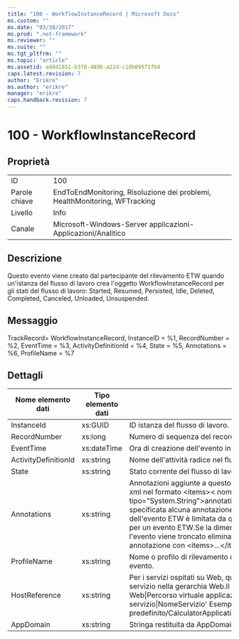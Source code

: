 ```yaml
---
title: "100 - WorkflowInstanceRecord | Microsoft Docs"
ms.custom: ""
ms.date: "03/30/2017"
ms.prod: ".net-framework"
ms.reviewer: ""
ms.suite: ""
ms.tgt_pltfrm: ""
ms.topic: "article"
ms.assetid: ed4d1851-b378-489b-a22d-c1db09571fb4
caps.latest.revision: 7
author: "Erikre"
ms.author: "erikre"
manager: "erikre"
caps.handback.revision: 7
---
```

# 100 - WorkflowInstanceRecord
## Proprietà  
  
|||  
|-|-|  
|ID|100|  
|Parole chiave|EndToEndMonitoring, Risoluzione dei problemi, HealthMonitoring, WFTracking|  
|Livello|Info|  
|Canale|Microsoft\-Windows\-Server applicazioni\-Applicazioni\/Analitico|  
  
## Descrizione  
 Questo evento viene creato dal partecipante del rilevamento ETW quando un'istanza del flusso di lavoro crea l'oggetto WorkflowInstanceRecord per gli stati del flusso di lavoro: Started, Resumed, Persisted, Idle, Deleted, Completed, Canceled, Unloaded, Unsuspended.  
  
## Messaggio  
 TrackRecord\= WorkflowInstanceRecord, InstanceID \= %1, RecordNumber \= %2, EventTime \= %3, ActivityDefinitionId \= %4, State \= %5, Annotations \= %6, ProfileName \= %7  
  
## Dettagli  
  
|Nome elemento dati|Tipo elemento dati|Descrizione|  
|------------------------|------------------------|-----------------|  
|InstanceId|xs:GUID|ID istanza del flusso di lavoro.|  
|RecordNumber|xs:long|Numero di sequenza del record creato.|  
|EventTime|xs:dateTime|Ora di creazione dell'evento in UTC.|  
|ActivityDefinitionId|xs:string|Nome dell'attività radice nel flusso di lavoro.|  
|State|xs:string|Stato corrente del flusso di lavoro.|  
|Annotations|xs:string|Annotazioni aggiunte a questo evento.I valori sono archiviati in un elemento xml nel formato \<items\>\< nome elemento \= "annotationName" tipo\="System.String"\>annotationValue\<\/item\>\<\/items\>.Se non è specificata alcuna annotazione, la stringa contiene \<items\/\>.La dimensione dell'evento ETW è limitata da quella del buffer ETW o dal payload massimo per un evento ETW.Se la dimensione dell'evento supera i limiti ETW, l'evento viene troncato eliminando le annotazioni e sostituendo il valore di annotazione con \<items\>...\<\/items.\>|  
|ProfileName|xs:string|Nome o profilo di rilevamento che ha determinato la creazione di questo evento.|  
|HostReference|xs:string|Per i servizi ospitati su Web, questo campo identifica in modo univoco il servizio nella gerarchia Web.Il relativo formato è definito come 'Nome sito Web&#124;Percorso virtuale applicazione&#124;Percorso virtuale servizio&#124;NomeServizio' Esempio: 'Sito Web predefinito\/CalculatorApplication&#124;\/CalculatorService.svc&#124;CalculatorService'|  
|AppDomain|xs:string|Stringa restituita da AppDomain.CurrentDomain.FriendlyName.|
